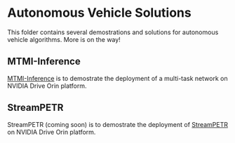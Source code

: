 # Autonomous Vehicle Solutions
This folder contains several demostrations and solutions for autonomous vehicle algorithms. More is on the way!

## MTMI-Inference
[MTMI-Inference](./mtmi/) is to demostrate the deployment of a multi-task network on NVIDIA Drive Orin platform. 

## StreamPETR
StreamPETR (coming soon) is to demostrate the deployment of [StreamPETR](https://github.com/exiawsh/StreamPETR/tree/main) on NVIDIA Drive Orin platform. 
